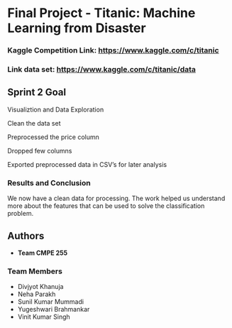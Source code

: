 # Final Project - Titanic: Machine Learning from Disaster
### Kaggle Competition Link: https://www.kaggle.com/c/titanic
### Link data set: https://www.kaggle.com/c/titanic/data

## Sprint 2 Goal
Visualiztion and Data Exploration

Clean the data set

Preprocessed the price column

Dropped few columns

Exported preprocessed data in CSV’s for later analysis

### Results and Conclusion
We now have a clean data for processing. The work helped us understand more about the features that can be used to solve the classification problem.



## Authors

* **Team CMPE 255** 

### Team Members
* Divjyot Khanuja
* Neha Parakh
* Sunil Kumar Mummadi
* Yugeshwari Brahmankar
* Vinit Kumar Singh




